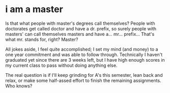 # i am a master

Is that what people with master's degrees call themselves? People with
doctorates get called doctor and have a dr. prefix, so surely people with
masters' can call themselves masters and have a... mr... prefix... That's what
mr. stands for, right? Master?

All jokes aside, I feel quite accomplished; I set my mind (and money) to a one
year commitment and was able to follow through. Technically I haven't graduated
yet since there are 3 weeks left, but I have high enough scores in my current
class to pass without doing anything else.

The real question is if I'll keep grinding for A's this semester, lean back and
relax, or make some half-assed effort to finish the remaining assignments. Who
knows?
